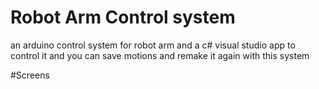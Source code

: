 # Robot Arm Control system 
an arduino control system for robot arm and a c# visual studio app to control it and you can save motions and remake it again with this system 

#Screens
